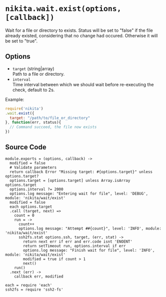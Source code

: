 
# `nikita.wait.exist(options, [callback])`

Wait for a file or directory to exists. Status will be
set to "false" if the file already existed, considering that no
change had occured. Otherwise it will be set to "true".   

## Options  
  
* `target` (string|array)   
  Path to a file or directory.    
* `interval`   
  Time interval between which we should wait before re-executing the check,
  default to 2s.     

Example:

```js
require('nikita')
.wait.exist({
  target: "/path/to/file_or_directory"
}, function(err, status){
  // Command succeed, the file now exists
})
```

## Source Code

    module.exports = (options, callback) ->
      modified = false
      # Validate parameters
      return callback Error "Missing target: #{options.target}" unless options.target?
      options.target = [options.target] unless Array.isArray options.target
      options.interval ?= 2000
      options.log message: "Entering wait for file", level: 'DEBUG', module: 'nikita/wait/exist'
      modified = false
      each options.target
      .call (target, next) =>
        count = 0
        run = ->
          count++
          options.log message: "Attempt ##{count}", level: 'INFO', module: 'nikita/wait/exist'
          ssh2fs.stat options.ssh, target, (err, stat) ->
            return next err if err and err.code isnt 'ENOENT'
            return setTimeout run, options.interval if err
            options.log message: "Finish wait for file", level: 'INFO', module: 'nikita/wait/exist'
            modified = true if count > 1
            next()
        run()
      .next (err) ->
        callback err, modified

    each = require 'each'
    ssh2fs = require 'ssh2-fs'
